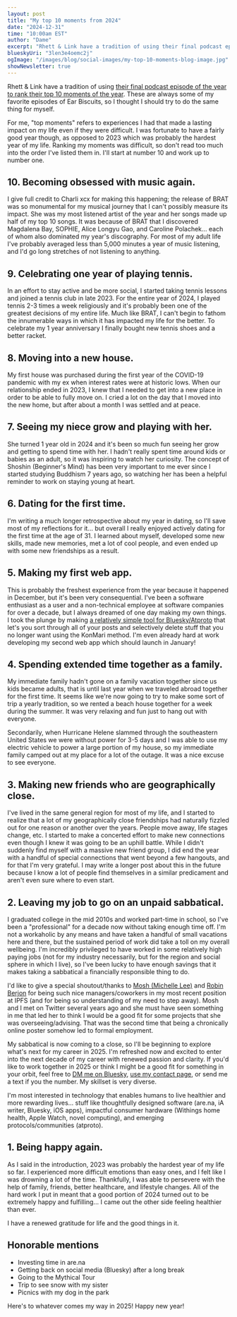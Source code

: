 ```yaml
---
layout: post
title: "My top 10 moments from 2024"
date: "2024-12-31"
time: "10:00am EST"
author: "Dame"
excerpt: "Rhett & Link have a tradition of using their final podcast episode of the year to rank their top 10 moments of the year. These are always some of my favorite episodes of Ear Biscuits, so I thought I should try to do the same thing for myself."
blueskyUri: "3len3e4oemc2j"
ogImage: "/images/blog/social-images/my-top-10-moments-blog-image.jpg"
showNewsletter: true
---
```


Rhett & Link have a tradition of using [their final podcast episode of the year to rank their top 10 moments of the year](https://www.youtube.com/watch?v=LXG_plpS69M). These are always some of my favorite episodes of Ear Biscuits, so I thought I should try to do the same thing for myself.

For me, "top moments" refers to experiences I had that made a lasting impact on my life even if they were difficult. I was fortunate to have a fairly good year though, as opposed to 2023 which was probably the hardest year of my life. Ranking my moments was difficult, so don't read too much into the order I've listed them in. I'll start at number 10 and work up to number one.

## 10. Becoming obsessed with music again.

I give full credit to Charli xcx for making this happening; the release of BRAT was so monumental for my musical journey that I can't possibly measure its impact. She was my most listened artist of the year and her songs made up half of my top 10 songs. It was because of BRAT that I discovered Magdalena Bay, SOPHIE, Alice Longyu Gao, and Caroline Polachek... each of whom also dominated my year's discography. For most of my adult life I've probably averaged less than 5,000 minutes a year of music listening, and I'd go long stretches of not listening to anything.

## 9. Celebrating one year of playing tennis.

In an effort to stay active and be more social, I started taking tennis lessons and joined a tennis club in late 2023. For the entire year of 2024, I played tennis 2-3 times a week religiously and it's probably been one of the greatest decisions of my entire life. Much like BRAT, I can't begin to fathom the innumerable ways in which it has impacted my life for the better. To celebrate my 1 year anniversary I finally bought new tennis shoes and a better racket.

## 8. Moving into a new house.

My first house was purchased during the first year of the COVID-19 pandemic with my ex when interest rates were at historic lows. When our relationship ended in 2023, I knew that I needed to get into a new place in order to be able to fully move on. I cried a lot on the day that I moved into the new home, but after about a month I was settled and at peace.

## 7. Seeing my niece grow and playing with her.

She turned 1 year old in 2024 and it's been so much fun seeing her grow and getting to spend time with her. I hadn't really spent time around kids or babies as an adult, so it was inspiring to watch her curiosity. The concept of Shoshin (Beginner's Mind) has been very important to me ever since I started studying Buddhism 7 years ago, so watching her has been a helpful reminder to work on staying young at heart.

## 6. Dating for the first time.

I'm writing a much longer retrospective about my year in dating, so I'll save most of my reflections for it... but overall I really enjoyed actively dating for the first time at the age of 31. I learned about myself, developed some new skills, made new memories, met a lot of cool people, and even ended up with some new friendships as a result.

## 5. Making my first web app.

This is probably the freshest experience from the year because it happened in December, but it's been very consequential. I've been a software enthusiast as a user and a non-technical employee at software companies for over a decade, but I always dreamed of one day making my own things. I took the plunge by making [a relatively simple tool for Bluesky/Atproto](https://reviewer.skeet.tools) that let's you sort through all of your posts and selectively delete stuff that you no longer want using the KonMari method. I'm even already hard at work developing my second web app which should launch in January!

## 4. Spending extended time together as a family.

My immediate family hadn't gone on a family vacation together since us kids became adults, that is until last year when we traveled abroad together for the first time. It seems like we're now going to try to make some sort of trip a yearly tradition, so we rented a beach house together for a week during the summer. It was very relaxing and fun just to hang out with everyone.

Secondarily, when Hurricane Helene slammed through the southeastern United States we were without power for 3-5 days and I was able to use my electric vehicle to power a large portion of my house, so my immediate family camped out at my place for a lot of the outage. It was a nice excuse to see everyone.

## 3. Making new friends who are geographically close.

I've lived in the same general region for most of my life, and I started to realize that a lot of my geographically close friendships had naturally fizzled out for one reason or another over the years. People move away, life stages change, etc. I started to make a concerted effort to make new connections even though I knew it was going to be an uphill battle. While I didn't suddenly find myself with a massive new friend group, I did end the year with a handful of special connections that went beyond a few hangouts, and for that I'm very grateful. I may write a longer post about this in the future because I know a lot of people find themselves in a similar predicament and aren't even sure where to even start.

## 2. Leaving my job to go on an unpaid sabbatical.

I graduated college in the mid 2010s and worked part-time in school, so I've been a "professional" for a decade now without taking enough time off. I'm not a workaholic by any means and have taken a handful of small vacations here and there, but the sustained period of work did take a toll on my overall wellbeing. I'm incredibly privileged to have worked in some relatively high paying jobs (not for my industry necessarily, but for the region and social sphere in which I live), so I've been lucky to have enough savings that it makes taking a sabbatical a financially responsible thing to do.

I'd like to give a special shoutout/thanks to [Mosh (Michelle Lee)](https://bsky.app/profile/mosh.bsky.social) and [Robin Berjon](https://bsky.app/profile/robin.berjon.com) for being such nice managers/coworkers in my most recent position at IPFS (and for being so understanding of my need to step away). Mosh and I met on Twitter several years ago and she must have seen something in me that led her to think I would be a good fit for some projects that she was overseeing/advising. That was the second time that being a chronically online poster somehow led to formal employment.

My sabbatical is now coming to a close, so I'll be beginning to explore what's next for my career in 2025. I'm refreshed now and excited to enter into the next decade of my career with renewed passion and clarity. If you'd like to work together in 2025 or think I might be a good fit for something in your orbit, feel free to [DM me on Bluesky](https://bsky.app/profile/dame.bsky.social), [use my contact page](http://dame.contact), or send me a text if you the number. My skillset is very diverse.

I'm most interested in technology that enables humans to live healthier and more rewarding lives... stuff like thoughtfully designed software (are.na, iA writer, Bluesky, iOS apps), impactful consumer hardware (Withings home health, Apple Watch, novel computing), and emerging protocols/communities (atproto).

## 1. Being happy again.

As I said in the introduction, 2023 was probably the hardest year of my life so far. I experienced more difficult emotions than easy ones, and I felt like I was drowning a lot of the time. Thankfully, I was able to persevere with the help of family, friends, better healthcare, and lifestyle changes. All of the hard work I put in meant that a good portion of 2024 turned out to be extremely happy and fulfilling... I came out the other side feeling healthier than ever. 

I have a renewed gratitude for life and the good things in it.

## Honorable mentions
- Investing time in are.na
- Getting back on social media (Bluesky) after a long break
- Going to the Mythical Tour
- Trip to see snow with my sister
- Picnics with my dog in the park

Here's to whatever comes my way in 2025! Happy new year!